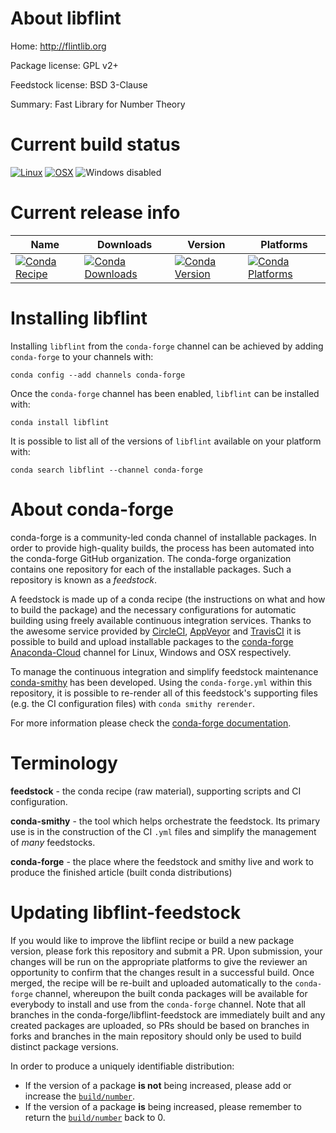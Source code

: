 About libflint
==============

Home: http://flintlib.org

Package license: GPL v2+

Feedstock license: BSD 3-Clause

Summary: Fast Library for Number Theory



Current build status
====================

[![Linux](https://img.shields.io/circleci/project/github/conda-forge/libflint-feedstock/master.svg?label=Linux)](https://circleci.com/gh/conda-forge/libflint-feedstock)
[![OSX](https://img.shields.io/travis/conda-forge/libflint-feedstock/master.svg?label=macOS)](https://travis-ci.org/conda-forge/libflint-feedstock)
![Windows disabled](https://img.shields.io/badge/Windows-disabled-lightgrey.svg)

Current release info
====================

| Name | Downloads | Version | Platforms |
| --- | --- | --- | --- |
| [![Conda Recipe](https://img.shields.io/badge/recipe-libflint-green.svg)](https://anaconda.org/conda-forge/libflint) | [![Conda Downloads](https://img.shields.io/conda/dn/conda-forge/libflint.svg)](https://anaconda.org/conda-forge/libflint) | [![Conda Version](https://img.shields.io/conda/vn/conda-forge/libflint.svg)](https://anaconda.org/conda-forge/libflint) | [![Conda Platforms](https://img.shields.io/conda/pn/conda-forge/libflint.svg)](https://anaconda.org/conda-forge/libflint) |

Installing libflint
===================

Installing `libflint` from the `conda-forge` channel can be achieved by adding `conda-forge` to your channels with:

```
conda config --add channels conda-forge
```

Once the `conda-forge` channel has been enabled, `libflint` can be installed with:

```
conda install libflint
```

It is possible to list all of the versions of `libflint` available on your platform with:

```
conda search libflint --channel conda-forge
```


About conda-forge
=================

conda-forge is a community-led conda channel of installable packages.
In order to provide high-quality builds, the process has been automated into the
conda-forge GitHub organization. The conda-forge organization contains one repository
for each of the installable packages. Such a repository is known as a *feedstock*.

A feedstock is made up of a conda recipe (the instructions on what and how to build
the package) and the necessary configurations for automatic building using freely
available continuous integration services. Thanks to the awesome service provided by
[CircleCI](https://circleci.com/), [AppVeyor](https://www.appveyor.com/)
and [TravisCI](https://travis-ci.org/) it is possible to build and upload installable
packages to the [conda-forge](https://anaconda.org/conda-forge)
[Anaconda-Cloud](https://anaconda.org/) channel for Linux, Windows and OSX respectively.

To manage the continuous integration and simplify feedstock maintenance
[conda-smithy](https://github.com/conda-forge/conda-smithy) has been developed.
Using the ``conda-forge.yml`` within this repository, it is possible to re-render all of
this feedstock's supporting files (e.g. the CI configuration files) with ``conda smithy rerender``.

For more information please check the [conda-forge documentation](https://conda-forge.org/docs/).

Terminology
===========

**feedstock** - the conda recipe (raw material), supporting scripts and CI configuration.

**conda-smithy** - the tool which helps orchestrate the feedstock.
                   Its primary use is in the construction of the CI ``.yml`` files
                   and simplify the management of *many* feedstocks.

**conda-forge** - the place where the feedstock and smithy live and work to
                  produce the finished article (built conda distributions)


Updating libflint-feedstock
===========================

If you would like to improve the libflint recipe or build a new
package version, please fork this repository and submit a PR. Upon submission,
your changes will be run on the appropriate platforms to give the reviewer an
opportunity to confirm that the changes result in a successful build. Once
merged, the recipe will be re-built and uploaded automatically to the
`conda-forge` channel, whereupon the built conda packages will be available for
everybody to install and use from the `conda-forge` channel.
Note that all branches in the conda-forge/libflint-feedstock are
immediately built and any created packages are uploaded, so PRs should be based
on branches in forks and branches in the main repository should only be used to
build distinct package versions.

In order to produce a uniquely identifiable distribution:
 * If the version of a package **is not** being increased, please add or increase
   the [``build/number``](https://conda.io/docs/user-guide/tasks/build-packages/define-metadata.html#build-number-and-string).
 * If the version of a package **is** being increased, please remember to return
   the [``build/number``](https://conda.io/docs/user-guide/tasks/build-packages/define-metadata.html#build-number-and-string)
   back to 0.
